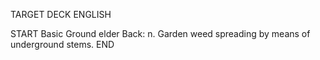 TARGET DECK
ENGLISH

START
Basic
Ground elder
Back: n. Garden weed spreading by means of underground stems.
END
